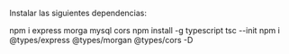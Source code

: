 Instalar las siguientes dependencias:

npm i express morga mysql cors
npm install -g typescript
tsc --init
npm i @types/express @types/morgan @types/cors -D